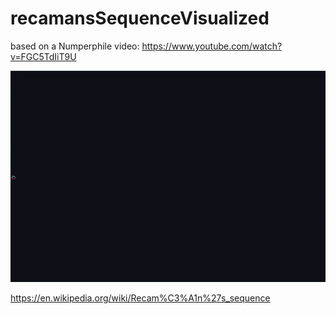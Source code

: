 # recamansSequenceVisualized
based on a Numperphile video: https://www.youtube.com/watch?v=FGC5TdIiT9U


![](recamansSequenceGIF.gif)

https://en.wikipedia.org/wiki/Recam%C3%A1n%27s_sequence
